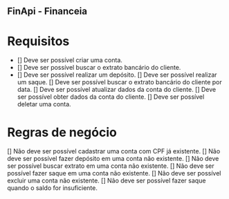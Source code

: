 ## FinApi - Financeia

# Requisitos

- [] Deve ser possível criar uma conta.
- [] Deve ser possível buscar o extrato bancário do cliente.
- [] Deve ser possível realizar um depósito.
[] Deve ser possível realizar um saque.
[] Deve ser possível buscar o extrato bancário do cliente por data.
[] Deve ser possível atualizar dados da conta do cliente.
[] Deve ser possível obter dados da conta do cliente.
[] Deve ser possível deletar uma conta.

# Regras de negócio

[] Não deve ser possível cadastrar uma conta com CPF já existente.
[] Não deve ser possível fazer depósito em uma conta não existente.
[] Não deve ser possível buscar extrato em uma conta não existente.
[] Não deve ser possível fazer saque em uma conta não existente.
[] Não deve ser possível excluir uma conta não existente.
[] Não deve ser possível fazer saque quando o saldo for insuficiente.

